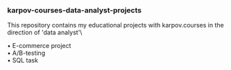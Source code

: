 ### karpov-courses-data-analyst-projects
This repository contains my educational projects with karpov.courses in the direction of 'data analyst'\

•	E-commerce project\
•	A/B-testing\
•	SQL task
